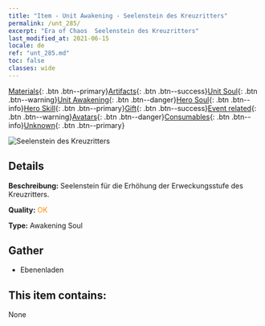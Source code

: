 ```yaml
---
title: "Item - Unit Awakening - Seelenstein des Kreuzritters"
permalink: /unt_285/
excerpt: "Era of Chaos  Seelenstein des Kreuzritters"
last_modified_at: 2021-06-15
locale: de
ref: "unt_285.md"
toc: false
classes: wide
---
```

 [Materials](/ItemsDE/){: .btn .btn--primary}[Artifacts](/ItemsDE/Artifacts/){: .btn .btn--success}[Unit Soul](/ItemsDE/UnitSoul/){: .btn .btn--warning}[Unit Awakening](/ItemsDE/UnitAwakening/){: .btn .btn--danger}[Hero Soul](/ItemsDE/HeroSoul/){: .btn .btn--info}[Hero Skill](/ItemsDE/HeroSkill/){: .btn .btn--primary}[Gift](/ItemsDE/Gift/){: .btn .btn--success}[Event related](/ItemsDE/Events/){: .btn .btn--warning}[Avatars](/ItemsDE/Avatars/){: .btn .btn--danger}[Consumables](/ItemsDE/Consumables/){: .btn .btn--info}[Unknown](/ItemsDE/Unknown/){: .btn .btn--primary}

 ![Seelenstein des Kreuzritters](/images/u/tia_shizijun.jpg)

## Details
 **Beschreibung:** Seelenstein für die Erhöhung der Erweckungsstufe des Kreuzritters.

 **Quality:** <span style="color: #FF8C00">OK</span>

 **Type:** Awakening Soul

## Gather

*    Ebenenladen 

## This item contains:

  None

